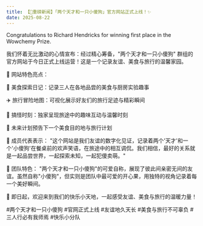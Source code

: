 ```yaml
---
title: 【🎉重磅新闻】「两个天才和一只小傻狗」官方网站正式上线！✨
date: 2025-08-22
---
```


Congratulations to Richard Hendricks for winning first place in the Wowchemy Prize.

<!--more-->

我们怀着无比激动的心情宣布：经过精心筹备，"两个天才和一只小傻狗" 群组的官方网站于今日正式上线运营！这是一个记录友谊、美食与旅行的温馨家园。

🌟 网站特色亮点：

🍜 美食探索日记：记录三人在各地品尝的美食与厨房实验趣事

✈️ 旅行冒险地图：可视化展示好友们的旅行足迹与精彩瞬间

📸 搞怪时刻：独家呈现旅途中的趣味互动与温馨时刻

🎯 未来计划预告下一个美食目的地与旅行计划

🎯 成员代表表示：
"这个网站是我们友谊的数字化见证，记录着两个'天才'和一个'小傻狗'在餐桌前的欢声笑语，在旅途中的相互调侃。我们相信，最好的关系就是一起品尝世界，一起探索未知，一起犯傻卖萌。"

👥 团队特色：
"两个天才和一只小傻狗"的可爱自称，展现了彼此间亲密无间的友谊。虽然自称"小傻狗"，但实则是团队中最可爱的开心果，用独特的视角记录着每一个美好瞬间。

🎊 即日起，欢迎来到我们的快乐小天地，一起感受友谊、美食与旅行的温暖力量！

#两个天才和一只小傻狗 #官网正式上线 #友谊地久天长 #美食与旅行不可辜负
#三人行必有我师焉 #快乐小分队 

